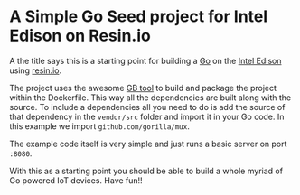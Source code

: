 # A Simple Go Seed project for Intel Edison on Resin.io

A the title says this is a starting point for building a [Go][go-link] on the
[Intel Edison][edison-link] using [resin.io][resin-link].

The project uses the awesome [GB tool][gb-link] to build and package the project
within the Dockerfile. This way all the dependencies are built along with the source.
To include a dependencies all you need to do is add the source of that dependency
in the `vendor/src` folder and import it in your Go code. In this example we import
`github.com/gorilla/mux`.

The example code itself is very simple and just runs a basic server on port `:8080`.

With this as a starting point you should be able to build a whole myriad of Go powered
IoT devices. Have fun!!

[go-link]:http://golang.org/
[edison-link]:https://www-ssl.intel.com/content/www/us/en/do-it-yourself/edison.html
[resin-link]:https://resin.io/
[gb-link]:https://getgb.io/
